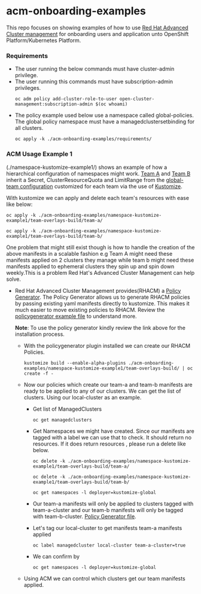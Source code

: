 # acm-onboarding-examples

This repo focuses on showing examples of how to use [Red Hat Advanced Cluster management](https://www.redhat.com/en/technologies/management/advanced-cluster-management) for onboarding users and application unto OpenShift Platform/Kubernetes Platform.

### Requirements
- The user running the below commands must have cluster-admin privilege.
- The user running this commands must have subscription-admin privileges.
    ```
    oc adm policy add-cluster-role-to-user open-cluster-management:subscription-admin $(oc whoami)
    ```
- The policy example used below use a namespace called global-policies. The global policy namespace must have a managedclustersetbinding for all clusters.
    ```
    oc apply -k ./acm-onboarding-examples/requirements/
    ```

### ACM Usage Example 1  
(./namespace-kustomize-example1/) shows an example of how a hierarchical configuration of namespaces might work. [Team A](./namespace-kustomize-example1/team-overlays-build/team-a/) and [Team B](./namespace-kustomize-example1/team-overlays-build/team-b/) inherit a Secret, ClusterResourceQuota and LimitRange from the [global-team configuration](./namespace-kustomize-example1/global-teams) customized for each team via the use of [Kustomize](https://kubectl.docs.kubernetes.io/references/kustomize/).

With kustomize we can apply and delete each team's resources with ease like below:
```
oc apply -k ./acm-onboarding-examples/namespace-kustomize-example1/team-overlays-build/team-a/
```
```
oc apply -k ./acm-onboarding-examples/namespace-kustomize-example1/team-overlays-build/team-b/
```

One problem that might still exist though is how to handle the creation of the above manifests in a scalable fashion e.g Team A might need these manifests applied on 2 clusters they manage while team b might need these manifests applied to ephemeral clusters they spin up and spin down weekly.This is a problem Red Hat's Advanced Cluster Management can help solve.

  - Red Hat Advanced Cluster Management provides(RHACM) a [Policy Generator](https://github.com/stolostron/policy-generator-plugin/tree/main). The Policy Generator allows us to generate RHACM policies by passing existing yaml manifests directly to kustomize. This makes it much easier to move existing policies to RHACM. Review the [policygenerator example file](./namespace-kustomize-example1/team-overlays-build/policygenerator.yaml) to understand more.
  
    **Note**: To use the policy generator kindly review the link above for the installation process.

    - With the policygenerator plugin installed we can create our RHACM Policies.

        ```
        kustomize build --enable-alpha-plugins ./acm-onboarding-examples/namespace-kustomize-example1/team-overlays-build/ | oc create -f -
        ```

    - Now our policies which create our team-a and team-b manifests are ready to be applied to any of our clusters. We can get the list of clusters. Using our local-cluster as an example.

        - Get list of ManagedClusters
            ```
            oc get managedclusters
            ```

        - Get Namespaces we might have created. Since our manifests are tagged with a label we can use that to check. It should return no resources. If it does return resources , please run a delete like below.
            ```
            oc delete -k ./acm-onboarding-examples/namespace-kustomize-example1/team-overlays-build/team-a/
            ```
            ```
            oc delete -k ./acm-onboarding-examples/namespace-kustomize-example1/team-overlays-build/team-b/
            ```
            ```
            oc get namespaces -l deployer=kustomize-global
            ```
        - Our team-a manifests will only be applied to clusters tagged with team-a-cluster and our team-b manifests will only be tagged with team-b-cluster. [Policy Generator file](./namespace-kustomize-example1/team-overlays-build/policygenerator.yaml).
        
        - Let's tag our local-cluster to get manifests team-a manifests applied
            ```
            oc label managedcluster local-cluster team-a-cluster=true
            ```
        
        - We can confirm by
            ```
            oc get namespaces -l deployer=kustomize-global
            ```
    - Using ACM we can control which clusters get our team manifests applied. 

    




    